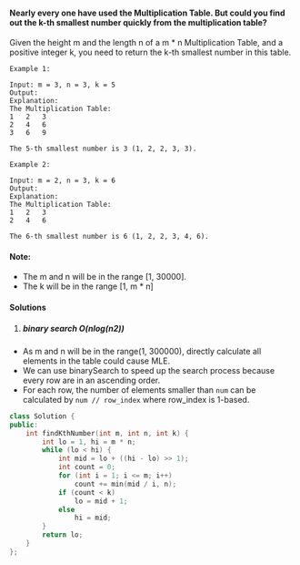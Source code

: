 #### Nearly every one have used the Multiplication Table. But could you find out the k-th smallest number quickly from the multiplication table?

Given the height m and the length n of a m * n Multiplication Table, and a positive integer k, you need to return the k-th smallest number in this table.

```
Example 1:

Input: m = 3, n = 3, k = 5
Output: 
Explanation: 
The Multiplication Table:
1	2	3
2	4	6
3	6	9

The 5-th smallest number is 3 (1, 2, 2, 3, 3).

Example 2:

Input: m = 2, n = 3, k = 6
Output: 
Explanation: 
The Multiplication Table:
1	2	3
2	4	6

The 6-th smallest number is 6 (1, 2, 2, 3, 4, 6).
```

#### Note:

-    The m and n will be in the range [1, 30000].
-    The k will be in the range [1, m * n]


#### Solutions

1. ##### binary search O(nlog(n2))

- As m and n will be in the range(1, 300000), directly calculate all elements in the table could cause MLE.
- We can use binarySearch to speed up the search process because every row are in an ascending order.
- For each row, the number of elements smaller than `num` can be calculated by `num // row_index` where row_index is 1-based.



```c++
class Solution {
public:
    int findKthNumber(int m, int n, int k) {
        int lo = 1, hi = m * n;
        while (lo < hi) {
            int mid = lo + ((hi - lo) >> 1);
            int count = 0;
            for (int i = 1; i <= m; i++)
                count += min(mid / i, n);
            if (count < k)
                lo = mid + 1;
            else
                hi = mid;
        }
        return lo;
    }
};
```